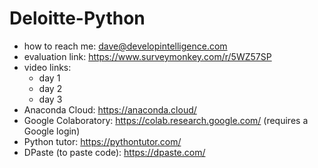 # Deloitte-Python
* how to reach me: dave@developintelligence.com
* evaluation link: https://www.surveymonkey.com/r/5WZ57SP
* video links:
   * day 1
   * day 2
   * day 3
* Anaconda Cloud: https://anaconda.cloud/
* Google Colaboratory: https://colab.research.google.com/ (requires a Google login)
* Python tutor: https://pythontutor.com/
* DPaste (to paste code): https://dpaste.com/
